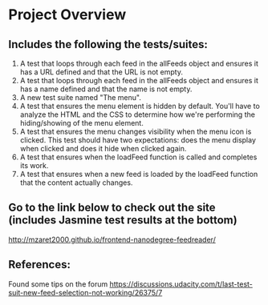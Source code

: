 # Project Overview

## Includes the following the tests/suites:
1. A test that loops through each feed in the allFeeds object and ensures it has a URL defined and that the URL is not empty.
2. A test that loops through each feed in the allFeeds object and ensures it has a name defined and that the name is not empty.
3. A new test suite named "The menu".
4. A test that ensures the menu element is hidden by default. You'll have to analyze the HTML and the CSS to determine how  we're performing the hiding/showing of the menu element.
5. A test that ensures the menu changes visibility when the menu icon is clicked. This test should have two expectations: does the menu display when clicked and does it hide when clicked again.
6. A test that ensures when the loadFeed function is called and completes its work.
7. A test that ensures when a new feed is loaded by the loadFeed function that the content actually changes. 

## Go to the link below to check out the site (includes Jasmine test results at the bottom)
http://mzaret2000.github.io/frontend-nanodegree-feedreader/

## References: 
Found some tips on the forum https://discussions.udacity.com/t/last-test-suit-new-feed-selection-not-working/26375/7
